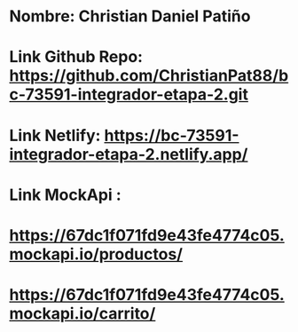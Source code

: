 # Nombre: Christian Daniel Patiño
# Link Github Repo: https://github.com/ChristianPat88/bc-73591-integrador-etapa-2.git
# Link Netlify: https://bc-73591-integrador-etapa-2.netlify.app/
# Link MockApi : 
# https://67dc1f071fd9e43fe4774c05.mockapi.io/productos/
# https://67dc1f071fd9e43fe4774c05.mockapi.io/carrito/